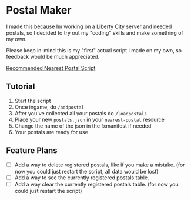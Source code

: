# Postal Maker
I made this because Im working on a Liberty City server and needed postals, so I decided to try out my "coding" skills and make something of my own. 

Please keep in-mind this is my "first" actual script I made on my own, so feedback would be much appreciated. 

[Recommended Nearest Postal Script](https://github.com/DevBlocky/nearest-postal/releases)

## Tutorial
1. Start the script 
2. Once ingame, do ``/addpostal``
3. After you've collected all your postals do ``/loadpostals``
4. Place your new ``postals.json`` in your ``nearest-postal`` resource
5. Change the name of the json in the fxmanifest if needed
6. Your postals are ready for use

## Feature Plans
- [ ] Add a way to delete registered postals, like if you make a mistake. (for now you could just restart the script, all data would be lost)
- [ ] Add a way to see the currently registered postals table.
- [ ] Add a way clear the currently registered postals table. (for now you could just restart the script)
